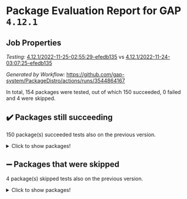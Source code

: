 # Package Evaluation Report for GAP `4.12.1`

## Job Properties

*Testing:* [4.12.1/2022-11-25-02:55:29-efedb135](https://github.com/gap-system/PackageDistro/blob/data/reports/4.12.1/2022-11-25-02:55:29-efedb135) vs [4.12.1/2022-11-24-03:07:25-efedb135](https://github.com/gap-system/PackageDistro/blob/data/reports/4.12.1/2022-11-24-03:07:25-efedb135)

*Generated by Workflow:* https://github.com/gap-system/PackageDistro/actions/runs/3544864167

In total, 154 packages were tested, out of which 150 succeeded, 0 failed and 4 were skipped.

## :heavy_check_mark: Packages still succeeding

150 package(s) succeeded tests also on the previous version.
<details><summary>Click to show packages!</summary>

- 4ti2interface 2022.09-01 [(success)](https://github.com/gap-system/PackageDistro/actions/runs/3544864167/jobs/5952611169)
- ace 5.6.1 [(success)](https://github.com/gap-system/PackageDistro/actions/runs/3544864167/jobs/5952611209)
- aclib 1.3.2 [(success)](https://github.com/gap-system/PackageDistro/actions/runs/3544864167/jobs/5952611236)
- agt 0.3 [(success)](https://github.com/gap-system/PackageDistro/actions/runs/3544864167/jobs/5952611271)
- alnuth 3.2.1 [(success)](https://github.com/gap-system/PackageDistro/actions/runs/3544864167/jobs/5952611300)
- anupq 3.2.6 [(success)](https://github.com/gap-system/PackageDistro/actions/runs/3544864167/jobs/5952611327)
- atlasrep 2.1.6 [(success)](https://github.com/gap-system/PackageDistro/actions/runs/3544864167/jobs/5952611346)
- autodoc 2022.10.20 [(success)](https://github.com/gap-system/PackageDistro/actions/runs/3544864167/jobs/5952611367)
- automata 1.15 [(success)](https://github.com/gap-system/PackageDistro/actions/runs/3544864167/jobs/5952611400)
- automgrp 1.3.2 [(success)](https://github.com/gap-system/PackageDistro/actions/runs/3544864167/jobs/5952611425)
- autpgrp 1.11 [(success)](https://github.com/gap-system/PackageDistro/actions/runs/3544864167/jobs/5952611454)
- cap 2022.11-16 [(success)](https://github.com/gap-system/PackageDistro/actions/runs/3544864167/jobs/5952611479)
- caratinterface 2.3.4 [(success)](https://github.com/gap-system/PackageDistro/actions/runs/3544864167/jobs/5952611506)
- cddinterface 2022.11.01 [(success)](https://github.com/gap-system/PackageDistro/actions/runs/3544864167/jobs/5952611532)
- circle 1.6.5 [(success)](https://github.com/gap-system/PackageDistro/actions/runs/3544864167/jobs/5952611559)
- classicpres 1.22 [(success)](https://github.com/gap-system/PackageDistro/actions/runs/3544864167/jobs/5952611593)
- cohomolo 1.6.10 [(success)](https://github.com/gap-system/PackageDistro/actions/runs/3544864167/jobs/5952611615)
- congruence 1.2.4 [(success)](https://github.com/gap-system/PackageDistro/actions/runs/3544864167/jobs/5952611644)
- corelg 1.56 [(success)](https://github.com/gap-system/PackageDistro/actions/runs/3544864167/jobs/5952611662)
- crime 1.6 [(success)](https://github.com/gap-system/PackageDistro/actions/runs/3544864167/jobs/5952611691)
- crisp 1.4.5 [(success)](https://github.com/gap-system/PackageDistro/actions/runs/3544864167/jobs/5952611727)
- crypting 0.10.4 [(success)](https://github.com/gap-system/PackageDistro/actions/runs/3544864167/jobs/5952611766)
- cryst 4.1.25 [(success)](https://github.com/gap-system/PackageDistro/actions/runs/3544864167/jobs/5952611797)
- crystcat 1.1.10 [(success)](https://github.com/gap-system/PackageDistro/actions/runs/3544864167/jobs/5952611826)
- ctbllib 1.3.4 [(success)](https://github.com/gap-system/PackageDistro/actions/runs/3544864167/jobs/5952611851)
- cubefree 1.19 [(success)](https://github.com/gap-system/PackageDistro/actions/runs/3544864167/jobs/5952611879)
- curlinterface 2.3.1 [(success)](https://github.com/gap-system/PackageDistro/actions/runs/3544864167/jobs/5952611909)
- cvec 2.7.6 [(success)](https://github.com/gap-system/PackageDistro/actions/runs/3544864167/jobs/5952611947)
- datastructures 0.3.0 [(success)](https://github.com/gap-system/PackageDistro/actions/runs/3544864167/jobs/5952611981)
- deepthought 1.0.6 [(success)](https://github.com/gap-system/PackageDistro/actions/runs/3544864167/jobs/5952612009)
- design 1.7 [(success)](https://github.com/gap-system/PackageDistro/actions/runs/3544864167/jobs/5952612034)
- difsets 2.3.1 [(success)](https://github.com/gap-system/PackageDistro/actions/runs/3544864167/jobs/5952612070)
- digraphs 1.6.0 [(success)](https://github.com/gap-system/PackageDistro/actions/runs/3544864167/jobs/5952612099)
- edim 1.3.6 [(success)](https://github.com/gap-system/PackageDistro/actions/runs/3544864167/jobs/5952612133)
- example 4.3.2 [(success)](https://github.com/gap-system/PackageDistro/actions/runs/3544864167/jobs/5952612165)
- examplesforhomalg 2022.10-01 [(success)](https://github.com/gap-system/PackageDistro/actions/runs/3544864167/jobs/5952612203)
- factint 1.6.3 [(success)](https://github.com/gap-system/PackageDistro/actions/runs/3544864167/jobs/5952612223)
- ferret 1.0.9 [(success)](https://github.com/gap-system/PackageDistro/actions/runs/3544864167/jobs/5952612249)
- fga 1.4.0 [(success)](https://github.com/gap-system/PackageDistro/actions/runs/3544864167/jobs/5952612279)
- fining 1.5.1 [(success)](https://github.com/gap-system/PackageDistro/actions/runs/3544864167/jobs/5952612304)
- float 1.0.3 [(success)](https://github.com/gap-system/PackageDistro/actions/runs/3544864167/jobs/5952612328)
- format 1.4.3 [(success)](https://github.com/gap-system/PackageDistro/actions/runs/3544864167/jobs/5952612352)
- forms 1.2.9 [(success)](https://github.com/gap-system/PackageDistro/actions/runs/3544864167/jobs/5952612380)
- fplsa 1.2.5 [(success)](https://github.com/gap-system/PackageDistro/actions/runs/3544864167/jobs/5952612404)
- fr 2.4.11 [(success)](https://github.com/gap-system/PackageDistro/actions/runs/3544864167/jobs/5952612430)
- francy 1.2.5 [(success)](https://github.com/gap-system/PackageDistro/actions/runs/3544864167/jobs/5952612483)
- fwtree 1.3 [(success)](https://github.com/gap-system/PackageDistro/actions/runs/3544864167/jobs/5952612535)
- gapdoc 1.6.6 [(success)](https://github.com/gap-system/PackageDistro/actions/runs/3544864167/jobs/5952612628)
- gauss 2022.11-01 [(success)](https://github.com/gap-system/PackageDistro/actions/runs/3544864167/jobs/5952612688)
- gaussforhomalg 2022.08-03 [(success)](https://github.com/gap-system/PackageDistro/actions/runs/3544864167/jobs/5952612758)
- gbnp 1.0.5 [(success)](https://github.com/gap-system/PackageDistro/actions/runs/3544864167/jobs/5952612810)
- generalizedmorphismsforcap 2022.11-01 [(success)](https://github.com/gap-system/PackageDistro/actions/runs/3544864167/jobs/5952612864)
- genss 1.6.8 [(success)](https://github.com/gap-system/PackageDistro/actions/runs/3544864167/jobs/5952612918)
- gradedmodules 2022.09-02 [(success)](https://github.com/gap-system/PackageDistro/actions/runs/3544864167/jobs/5952612974)
- gradedringforhomalg 2022.10-01 [(success)](https://github.com/gap-system/PackageDistro/actions/runs/3544864167/jobs/5952613042)
- grape 4.8.5 [(success)](https://github.com/gap-system/PackageDistro/actions/runs/3544864167/jobs/5952613097)
- groupoids 1.71 [(success)](https://github.com/gap-system/PackageDistro/actions/runs/3544864167/jobs/5952613167)
- grpconst 2.6.3 [(success)](https://github.com/gap-system/PackageDistro/actions/runs/3544864167/jobs/5952613224)
- guarana 0.96.3 [(success)](https://github.com/gap-system/PackageDistro/actions/runs/3544864167/jobs/5952613274)
- guava 3.17 [(success)](https://github.com/gap-system/PackageDistro/actions/runs/3544864167/jobs/5952613322)
- hap 1.47 [(success)](https://github.com/gap-system/PackageDistro/actions/runs/3544864167/jobs/5952613363)
- hapcryst 0.1.15 [(success)](https://github.com/gap-system/PackageDistro/actions/runs/3544864167/jobs/5952613407)
- hecke 1.5.3 [(success)](https://github.com/gap-system/PackageDistro/actions/runs/3544864167/jobs/5952613451)
- help 3.5 [(success)](https://github.com/gap-system/PackageDistro/actions/runs/3544864167/jobs/5952613483)
- homalg 2022.08-04 [(success)](https://github.com/gap-system/PackageDistro/actions/runs/3544864167/jobs/5952613545)
- homalgtocas 2022.11-02 [(success)](https://github.com/gap-system/PackageDistro/actions/runs/3544864167/jobs/5952613611)
- idrel 2.44 [(success)](https://github.com/gap-system/PackageDistro/actions/runs/3544864167/jobs/5952613667)
- images 1.3.1 [(success)](https://github.com/gap-system/PackageDistro/actions/runs/3544864167/jobs/5952613720)
- intpic 0.3.0 [(success)](https://github.com/gap-system/PackageDistro/actions/runs/3544864167/jobs/5952613784)
- io 4.8.0 [(success)](https://github.com/gap-system/PackageDistro/actions/runs/3544864167/jobs/5952613849)
- io_forhomalg 2022.11-01 [(success)](https://github.com/gap-system/PackageDistro/actions/runs/3544864167/jobs/5952613899)
- irredsol 1.4.4 [(success)](https://github.com/gap-system/PackageDistro/actions/runs/3544864167/jobs/5952613950)
- json 2.1.1 [(success)](https://github.com/gap-system/PackageDistro/actions/runs/3544864167/jobs/5952614021)
- jupyterkernel 1.4.1 [(success)](https://github.com/gap-system/PackageDistro/actions/runs/3544864167/jobs/5952614095)
- jupyterviz 1.5.6 [(success)](https://github.com/gap-system/PackageDistro/actions/runs/3544864167/jobs/5952614151)
- kan 1.34 [(success)](https://github.com/gap-system/PackageDistro/actions/runs/3544864167/jobs/5952614185)
- kbmag 1.5.10 [(success)](https://github.com/gap-system/PackageDistro/actions/runs/3544864167/jobs/5952614232)
- laguna 3.9.5 [(success)](https://github.com/gap-system/PackageDistro/actions/runs/3544864167/jobs/5952614263)
- liealgdb 2.2.1 [(success)](https://github.com/gap-system/PackageDistro/actions/runs/3544864167/jobs/5952614303)
- liepring 2.8 [(success)](https://github.com/gap-system/PackageDistro/actions/runs/3544864167/jobs/5952614342)
- liering 2.4.2 [(success)](https://github.com/gap-system/PackageDistro/actions/runs/3544864167/jobs/5952614384)
- linearalgebraforcap 2022.11-07 [(success)](https://github.com/gap-system/PackageDistro/actions/runs/3544864167/jobs/5952614423)
- localizeringforhomalg 2022.09-01 [(success)](https://github.com/gap-system/PackageDistro/actions/runs/3544864167/jobs/5952614466)
- loops 3.4.3 [(success)](https://github.com/gap-system/PackageDistro/actions/runs/3544864167/jobs/5952614505)
- lpres 1.0.3 [(success)](https://github.com/gap-system/PackageDistro/actions/runs/3544864167/jobs/5952614544)
- majoranaalgebras 1.5 [(success)](https://github.com/gap-system/PackageDistro/actions/runs/3544864167/jobs/5952614577)
- mapclass 1.4.6 [(success)](https://github.com/gap-system/PackageDistro/actions/runs/3544864167/jobs/5952614626)
- matgrp 0.70 [(success)](https://github.com/gap-system/PackageDistro/actions/runs/3544864167/jobs/5952614654)
- matricesforhomalg 2022.11-02 [(success)](https://github.com/gap-system/PackageDistro/actions/runs/3544864167/jobs/5952614682)
- modisom 2.5.3 [(success)](https://github.com/gap-system/PackageDistro/actions/runs/3544864167/jobs/5952614708)
- modulepresentationsforcap 2022.11-02 [(success)](https://github.com/gap-system/PackageDistro/actions/runs/3544864167/jobs/5952614738)
- modules 2022.09-01 [(success)](https://github.com/gap-system/PackageDistro/actions/runs/3544864167/jobs/5952614767)
- monoidalcategories 2022.11-02 [(success)](https://github.com/gap-system/PackageDistro/actions/runs/3544864167/jobs/5952614797)
- nconvex 2022.09-01 [(success)](https://github.com/gap-system/PackageDistro/actions/runs/3544864167/jobs/5952614826)
- nilmat 1.4.2 [(success)](https://github.com/gap-system/PackageDistro/actions/runs/3544864167/jobs/5952614869)
- nock 1.5 [(success)](https://github.com/gap-system/PackageDistro/actions/runs/3544864167/jobs/5952614923)
- normalizinterface 1.3.5 [(success)](https://github.com/gap-system/PackageDistro/actions/runs/3544864167/jobs/5952614961)
- nq 2.5.9 [(success)](https://github.com/gap-system/PackageDistro/actions/runs/3544864167/jobs/5952615008)
- numericalsgps 1.3.1 [(success)](https://github.com/gap-system/PackageDistro/actions/runs/3544864167/jobs/5952615054)
- openmath 11.5.1 [(success)](https://github.com/gap-system/PackageDistro/actions/runs/3544864167/jobs/5952615094)
- orb 4.9.0 [(success)](https://github.com/gap-system/PackageDistro/actions/runs/3544864167/jobs/5952615133)
- packagemanager 1.3.2 [(success)](https://github.com/gap-system/PackageDistro/actions/runs/3544864167/jobs/5952615169)
- patternclass 2.4.3 [(success)](https://github.com/gap-system/PackageDistro/actions/runs/3544864167/jobs/5952615211)
- permut 2.0.4 [(success)](https://github.com/gap-system/PackageDistro/actions/runs/3544864167/jobs/5952615248)
- polenta 1.3.10 [(success)](https://github.com/gap-system/PackageDistro/actions/runs/3544864167/jobs/5952615292)
- polymaking 0.8.6 [(success)](https://github.com/gap-system/PackageDistro/actions/runs/3544864167/jobs/5952615325)
- primgrp 3.4.2 [(success)](https://github.com/gap-system/PackageDistro/actions/runs/3544864167/jobs/5952615364)
- profiling 2.5.1 [(success)](https://github.com/gap-system/PackageDistro/actions/runs/3544864167/jobs/5952615411)
- qpa 1.34 [(success)](https://github.com/gap-system/PackageDistro/actions/runs/3544864167/jobs/5952615448)
- quagroup 1.8.3 [(success)](https://github.com/gap-system/PackageDistro/actions/runs/3544864167/jobs/5952615484)
- radiroot 2.9 [(success)](https://github.com/gap-system/PackageDistro/actions/runs/3544864167/jobs/5952615522)
- rcwa 4.7.0 [(success)](https://github.com/gap-system/PackageDistro/actions/runs/3544864167/jobs/5952615557)
- rds 1.8 [(success)](https://github.com/gap-system/PackageDistro/actions/runs/3544864167/jobs/5952615598)
- recog 1.4.2 [(success)](https://github.com/gap-system/PackageDistro/actions/runs/3544864167/jobs/5952615635)
- repndecomp 1.2.1 [(success)](https://github.com/gap-system/PackageDistro/actions/runs/3544864167/jobs/5952615670)
- repsn 3.1.0 [(success)](https://github.com/gap-system/PackageDistro/actions/runs/3544864167/jobs/5952615708)
- resclasses 4.7.3 [(success)](https://github.com/gap-system/PackageDistro/actions/runs/3544864167/jobs/5952615746)
- ringsforhomalg 2022.11-01 [(success)](https://github.com/gap-system/PackageDistro/actions/runs/3544864167/jobs/5952615817)
- sco 2022.09-01 [(success)](https://github.com/gap-system/PackageDistro/actions/runs/3544864167/jobs/5952615863)
- scscp 2.3.1 [(success)](https://github.com/gap-system/PackageDistro/actions/runs/3544864167/jobs/5952615906)
- semigroups 5.1.0 [(success)](https://github.com/gap-system/PackageDistro/actions/runs/3544864167/jobs/5952615955)
- sglppow 2.3 [(success)](https://github.com/gap-system/PackageDistro/actions/runs/3544864167/jobs/5952615991)
- sgpviz 0.999.5 [(success)](https://github.com/gap-system/PackageDistro/actions/runs/3544864167/jobs/5952616033)
- simpcomp 2.1.14 [(success)](https://github.com/gap-system/PackageDistro/actions/runs/3544864167/jobs/5952616074)
- singular 2022.09.23 [(success)](https://github.com/gap-system/PackageDistro/actions/runs/3544864167/jobs/5952616106)
- sla 1.5.3 [(success)](https://github.com/gap-system/PackageDistro/actions/runs/3544864167/jobs/5952616159)
- smallgrp 1.5.1 [(success)](https://github.com/gap-system/PackageDistro/actions/runs/3544864167/jobs/5952616197)
- smallsemi 0.6.13 [(success)](https://github.com/gap-system/PackageDistro/actions/runs/3544864167/jobs/5952616248)
- sonata 2.9.5 [(success)](https://github.com/gap-system/PackageDistro/actions/runs/3544864167/jobs/5952616293)
- sophus 1.27 [(success)](https://github.com/gap-system/PackageDistro/actions/runs/3544864167/jobs/5952616346)
- spinsym 1.5.2 [(success)](https://github.com/gap-system/PackageDistro/actions/runs/3544864167/jobs/5952616387)
- standardff 0.9.4 [(success)](https://github.com/gap-system/PackageDistro/actions/runs/3544864167/jobs/5952616420)
- symbcompcc 1.3.2 [(success)](https://github.com/gap-system/PackageDistro/actions/runs/3544864167/jobs/5952616458)
- thelma 1.3 [(success)](https://github.com/gap-system/PackageDistro/actions/runs/3544864167/jobs/5952616508)
- tomlib 1.2.9 [(success)](https://github.com/gap-system/PackageDistro/actions/runs/3544864167/jobs/5952616552)
- toolsforhomalg 2022.10-01 [(success)](https://github.com/gap-system/PackageDistro/actions/runs/3544864167/jobs/5952616612)
- toric 1.9.5 [(success)](https://github.com/gap-system/PackageDistro/actions/runs/3544864167/jobs/5952616656)
- toricvarieties 2022.07.13 [(success)](https://github.com/gap-system/PackageDistro/actions/runs/3544864167/jobs/5952616696)
- transgrp 3.6.3 [(success)](https://github.com/gap-system/PackageDistro/actions/runs/3544864167/jobs/5952616742)
- ugaly 4.0.3 [(success)](https://github.com/gap-system/PackageDistro/actions/runs/3544864167/jobs/5952616789)
- unipot 1.5 [(success)](https://github.com/gap-system/PackageDistro/actions/runs/3544864167/jobs/5952616826)
- unitlib 4.1.0 [(success)](https://github.com/gap-system/PackageDistro/actions/runs/3544864167/jobs/5952616867)
- utils 0.78 [(success)](https://github.com/gap-system/PackageDistro/actions/runs/3544864167/jobs/5952616900)
- uuid 0.7 [(success)](https://github.com/gap-system/PackageDistro/actions/runs/3544864167/jobs/5952616940)
- walrus 0.9991 [(success)](https://github.com/gap-system/PackageDistro/actions/runs/3544864167/jobs/5952616971)
- wedderga 4.10.2 [(success)](https://github.com/gap-system/PackageDistro/actions/runs/3544864167/jobs/5952617015)
- xmod 2.88 [(success)](https://github.com/gap-system/PackageDistro/actions/runs/3544864167/jobs/5952617051)
- xmodalg 1.22 [(success)](https://github.com/gap-system/PackageDistro/actions/runs/3544864167/jobs/5952617087)
- yangbaxter 0.10.1 [(success)](https://github.com/gap-system/PackageDistro/actions/runs/3544864167/jobs/5952617115)
- zeromqinterface 0.14 [(success)](https://github.com/gap-system/PackageDistro/actions/runs/3544864167/jobs/5952617136)
</details>

## :heavy_minus_sign: Packages that were skipped

4 package(s) skipped tests also on the previous version.
<details><summary>Click to show packages!</summary>

- browse 1.8.18 [(skipped)](https://github.com/gap-system/PackageDistro/actions/runs/3544864167/jobs/5952515289)
- itc 1.5.1 [(skipped)](https://github.com/gap-system/PackageDistro/actions/runs/3544864167/jobs/5952515289)
- polycyclic 2.16 [(skipped)](https://github.com/gap-system/PackageDistro/actions/runs/3544864167/jobs/5952515289)
- xgap 4.31 [(skipped)](https://github.com/gap-system/PackageDistro/actions/runs/3544864167/jobs/5952515289)
</details>


